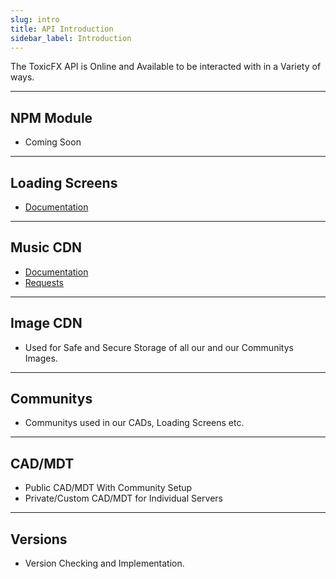 ```yaml
---
slug: intro
title: API Introduction
sidebar_label: Introduction
---
```


The ToxicFX API is Online and Available to be interacted with in a Variety of ways.

---

## NPM Module
- Coming Soon

---

## Loading Screens
- [Documentation](./loading/index.md)

---

## Music CDN
- [Documentation](./loading/songs.md)
- [Requests](https://help.toxicfx.org/docs/tfx_api/loading/loading#request-a-song-to-be-added)

--- 

## Image CDN
- Used for Safe and Secure Storage of all our and our Communitys Images.

---

## Communitys
- Communitys used in our CADs, Loading Screens etc.

---

## CAD/MDT
- Public CAD/MDT With Community Setup
- Private/Custom CAD/MDT for Individual Servers

---

## Versions
- Version Checking and Implementation.
